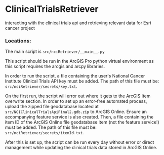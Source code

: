 # ClinicalTrialsRetriever
interacting with the clinical trials api and retrieving relevant data for Esri cancer project

### Locations:

The main script is `src/nciRetriever/__main__.py`

This script should be run in the ArcGIS Pro python virtual environment as this script requires the arcgis and arcpy libraries.

In order to run the script, a file containing the user's National Cancer Institute Clinical Trials API key must be added. The path of this file must be: `src/nciRetriever/secrets/key.txt`.

On the first run, the script will error out where it gets to the ArcGIS Item overwrite section. In order to set up an error-free automated process, upload the zipped file geodatabase located at `src/NCIClinicalTrialsApiFinal2.gdb.zip` to ArcGIS Online. Ensure an accompanying feature service is also created. Then, a file containing the item ID of the ArcGIS Online file geodatabase item (not the feature service!) must be added. The path of this file must be: `src/nciRetriever/secrets/itemId.txt`.

After this is set up, the script can be run every day without error or direct management while updating the clinical trials data stored in ArcGIS Online.




